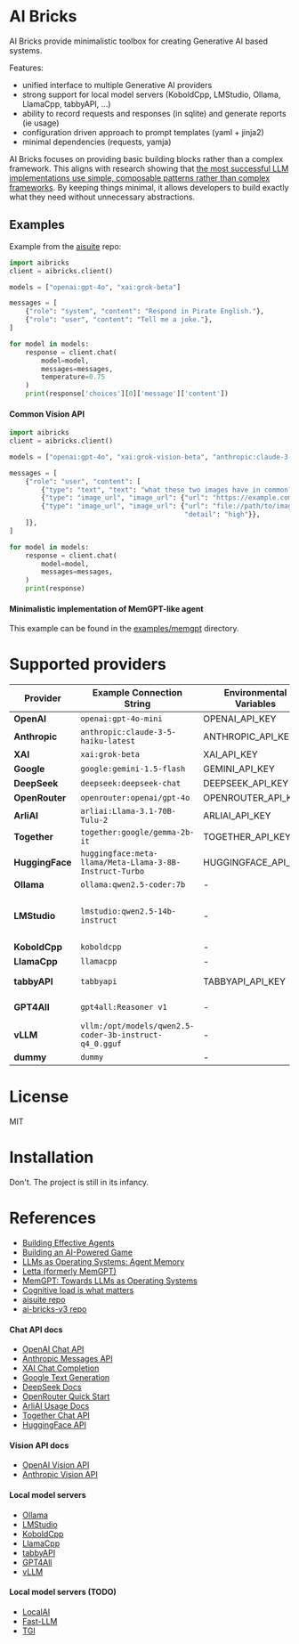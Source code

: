 # AI Bricks

AI Bricks provide minimalistic toolbox for creating Generative AI based systems.

Features:
- unified interface to multiple Generative AI providers
- strong support for local model servers (KoboldCpp, LMStudio, Ollama, LlamaCpp, tabbyAPI, ...)
- ability to record requests and responses (in sqlite) and generate reports (ie usage)
- configuration driven approach to prompt templates (yaml + jinja2)
- minimal dependencies (requests, yamja)

AI Bricks focuses on providing basic building blocks rather than a complex framework. This aligns with research showing that [the most successful LLM implementations use simple, composable patterns rather than complex frameworks](https://www.anthropic.com/research/building-effective-agents). By keeping things minimal, it allows developers to build exactly what they need without unnecessary abstractions.


## Examples

Example from the [aisuite](https://github.com/andrewyng/aisuite) repo:
```python
import aibricks
client = aibricks.client()

models = ["openai:gpt-4o", "xai:grok-beta"]

messages = [
    {"role": "system", "content": "Respond in Pirate English."},
    {"role": "user", "content": "Tell me a joke."},
]

for model in models:
    response = client.chat(
        model=model,
        messages=messages,
        temperature=0.75
    )
    print(response['choices'][0]['message']['content'])
```

#### Common Vision API

```python
import aibricks
client = aibricks.client()

models = ["openai:gpt-4o", "xai:grok-vision-beta", "anthropic:claude-3-5-sonnet-latest"]

messages = [
    {"role": "user", "content": [
        {"type": "text", "text": "what these two images have in common?"},
        {"type": "image_url", "image_url": {"url": "https://example.com/image1.jpg", "detail": "high"}},
        {"type": "image_url", "image_url": {"url": "file://path/to/image2.jpg",
                                            "detail": "high"}},
    ]},
]

for model in models:
    response = client.chat(
        model=model,
        messages=messages,
    )
    print(response)
```

#### Minimalistic implementation of MemGPT-like agent
This example can be found in the [examples/memgpt](examples/memgpt) directory.


# Supported providers

| Provider       | Example Connection String           | Environmental Variables  | Notes  |
|----------------|-------------------------------------|--------------------------|--------|
| **OpenAI**     | `openai:gpt-4o-mini`                | OPENAI_API_KEY           |        |
| **Anthropic**  | `anthropic:claude-3-5-haiku-latest` | ANTHROPIC_API_KEY        |        |
| **XAI**        | `xai:grok-beta`                     | XAI_API_KEY              |        |
| **Google**     | `google:gemini-1.5-flash`           | GEMINI_API_KEY           |        |
| **DeepSeek**   | `deepseek:deepseek-chat`            | DEEPSEEK_API_KEY         |        |
| **OpenRouter** | `openrouter:openai/gpt-4o`          | OPENROUTER_API_KEY       |        |
| **ArliAI**     | `arliai:Llama-3.1-70B-Tulu-2`       | ARLIAI_API_KEY           |        |
| **Together**   | `together:google/gemma-2b-it`       | TOGETHER_API_KEY         | 🚧🚧🚧 |
| **HuggingFace**| `huggingface:meta-llama/Meta-Llama-3-8B-Instruct-Turbo` | HUGGINGFACE_API_KEY | 🚧🚧🚧 |
| **Ollama**     | `ollama:qwen2.5-coder:7b`           | -                        | GGUF   |
| **LMStudio**   | `lmstudio:qwen2.5-14b-instruct`     | -                        | GGUF<br>dynamic model loading |
| **KoboldCpp**  | `koboldcpp`                         | -                        | GGUF   |
| **LlamaCpp**   | `llamacpp`                          | -                        | GGUF   |
| **tabbyAPI**   | `tabbyapi`                          | TABBYAPI_API_KEY         | EXL2, GPTQ |
| **GPT4All**    | `gpt4all:Reasoner v1`               | -                        | GGUF<br>buggy |
| **vLLM**       | `vllm:/opt/models/qwen2.5-coder-3b-instruct-q4_0.gguf` | - | GGUF |
| **dummy**      | `dummy`                             | -                        |        |


# License

MIT

# Installation

Don't. The project is still in its infancy.


# References

- [Building Effective Agents](https://www.anthropic.com/research/building-effective-agents)
- [Building an AI-Powered Game](https://learn.deeplearning.ai/courses/building-an-ai-powered-game)
- [LLMs as Operating Systems: Agent Memory](https://learn.deeplearning.ai/courses/llms-as-operating-systems-agent-memory)
- [Letta (formerly MemGPT)](https://github.com/letta-ai/letta)
- [MemGPT: Towards LLMs as Operating Systems](https://arxiv.org/abs/2310.08560)
- [Cognitive load is what matters](https://minds.md/zakirullin/cognitive)
- [aisuite repo](https://github.com/andrewyng/aisuite)
- [ai-bricks-v3 repo](https://github.com/mobarski/ai-bricks-v3)

#### Chat API docs
- [OpenAI Chat API](https://platform.openai.com/docs/api-reference/chat)
- [Anthropic Messages API](https://docs.anthropic.com/en/api/messages)
- [XAI Chat Completion](https://docs.x.ai/docs/api-reference#chat-completions)
- [Google Text Generation](https://ai.google.dev/gemini-api/docs/text-generation)
- [DeepSeek Docs](https://api-docs.deepseek.com/)
- [OpenRouter Quick Start](https://openrouter.ai/docs/quick-start)
- [ArliAI Usage Docs](https://www.arliai.com/docs)
- [Together Chat API](https://docs.together.ai/docs/chat-overview)
- [HuggingFace API](https://huggingface.co/docs/api-inference/index)

#### Vision API docs
- [OpenAI Vision API](https://platform.openai.com/docs/guides/vision)
- [Anthropic Vision API](https://docs.anthropic.com/en/docs/build-with-claude/vision)

#### Local model servers
- [Ollama](https://ollama.ai/)
- [LMStudio](https://lmstudio.ai/)
- [KoboldCpp](https://github.com/LostRuins/koboldcpp)
- [LlamaCpp](https://github.com/ggerganov/llama.cpp)
- [tabbyAPI](https://github.com/theroyallab/tabbyAPI)
- [GPT4All](https://gpt4all.io/index.html?ref=localhost)
- [vLLM](https://docs.vllm.ai/en/latest/serving/openai_compatible_server.html)

#### Local model servers (TODO)
- [LocalAI](https://github.com/mudler/LocalAI)
- [Fast-LLM](https://github.com/ServiceNow/Fast-LLM)
- [TGI](https://huggingface.co/docs/text-generation-inference/en/index)
